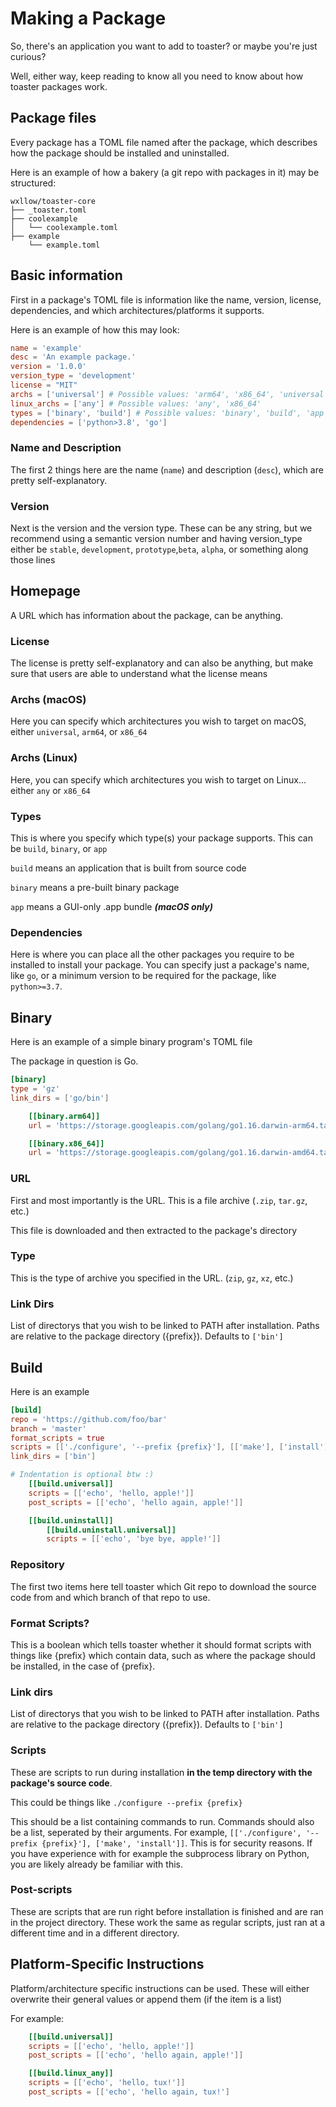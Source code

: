 # Making a Package

So, there's an application you want to add to toaster? or maybe you're just curious?

Well, either way, keep reading to know all you need to know about how toaster packages work.

## Package files

Every package has a TOML file named after the package, which describes how the package should be installed and uninstalled.

Here is an example of how a bakery (a git repo with packages in it) may be structured:

```tree
wxllow/toaster-core
├── _toaster.toml
├── coolexample
│   └── coolexample.toml
├── example
    └── example.toml
```

## Basic information

First in a package's TOML file is information like the name, version, license, dependencies, and which architectures/platforms it supports.

Here is an example of how this may look:

```toml
name = 'example'
desc = 'An example package.'
version = '1.0.0'
version_type = 'development'
license = "MIT"
archs = ['universal'] # Possible values: 'arm64', 'x86_64', 'universal'
linux_archs = ['any'] # Possible values: 'any', 'x86_64'
types = ['binary', 'build'] # Possible values: 'binary', 'build', 'app'
dependencies = ['python>3.8', 'go']
```

### Name and Description

The first 2 things here are the name (`name`) and description (`desc`), which are pretty self-explanatory.

### Version

Next is the version and the version type. These can be any string, but we recommend using a semantic version number and having version_type either be `stable`, `development`, `prototype`,`beta`, `alpha`, or something along those lines

## Homepage

A URL which has information about the package, can be anything.

### License

The license is pretty self-explanatory and can also be anything, but make sure that users are able to understand what the license means

### Archs (macOS)

Here you can specify which architectures you wish to target on macOS, either `universal`, `arm64`, or `x86_64`

### Archs (Linux)

Here, you can specify which architectures you wish to target on Linux... either `any` or `x86_64`

### Types

This is where you specify which type(s) your package supports. This can be `build`, `binary`, or `app`

`build` means an application that is built from source code

`binary` means a pre-built binary package

`app` means a GUI-only .app bundle ***(macOS only)***

### Dependencies

Here is where you can place all the other packages you require to be installed to install your package. You can specify just a package's name, like `go`, or a minimum version to be required for the package, like `python>=3.7`.

## Binary

Here is an example of a simple binary program's TOML file

The package in question is Go.

```toml
[binary]
type = 'gz'
link_dirs = ['go/bin']

    [[binary.arm64]]
    url = 'https://storage.googleapis.com/golang/go1.16.darwin-arm64.tar.gz'

    [[binary.x86_64]]
    url = 'https://storage.googleapis.com/golang/go1.16.darwin-amd64.tar.gz'

```

### URL

First and most importantly is the URL. This is a file archive (`.zip`, `tar.gz`, etc.)

This file is downloaded and then extracted to the package's directory

### Type

This is the type of archive you specified in the URL. (`zip`, `gz`, `xz`, etc.)

### Link Dirs

List of directorys that you wish to be linked to PATH after installation. Paths are relative to the package directory ({prefix}). Defaults to `['bin']`

## Build

Here is an example

```toml
[build]
repo = 'https://github.com/foo/bar'
branch = 'master'
format_scripts = true
scripts = [['./configure', '--prefix {prefix}'], [['make'], ['install']]]
link_dirs = ['bin']

# Indentation is optional btw :)
    [[build.universal]]
    scripts = [['echo', 'hello, apple!']]
    post_scripts = [['echo', 'hello again, apple!']]

    [[build.uninstall]]
        [[build.uninstall.universal]]
        scripts = [['echo', 'bye bye, apple!']]
```

### Repository

The first two items here tell toaster which Git repo to download the source code from and which branch of that repo to use.

### Format Scripts?

This is a boolean which tells toaster whether it should format scripts with things like {prefix} which contain data, such as where the package should be installed, in the case of {prefix}.

### Link dirs

List of directorys that you wish to be linked to PATH after installation. Paths are relative to the package directory ({prefix}). Defaults to `['bin']`

### Scripts

These are scripts to run during installation **in the temp directory with the package's source code**.

This could be things like `./configure --prefix {prefix}`

This should be a list containing commands to run. Commands should also be a list, seperated by their arguments. For example, `[['./configure', '--prefix {prefix}'], ['make', 'install']]`. This is for security reasons. If you have experience with for example the subprocess library on Python, you are likely already be familiar with this.

### Post-scripts

These are scripts that are run right before installation is finished and are ran in the project directory. These work the same as regular scripts, just ran at a different time and in a different directory.

## Platform-Specific Instructions

Platform/architecture specific instructions can be used. These will either overwrite their general values or append them (if the item is a list)

For example:

```toml
    [[build.universal]]
    scripts = [['echo', 'hello, apple!']]
    post_scripts = [['echo', 'hello again, apple!']]

    [[build.linux_any]]
    scripts = [['echo', 'hello, tux!']]
    post_scripts = [['echo', 'hello again, tux!']
```
